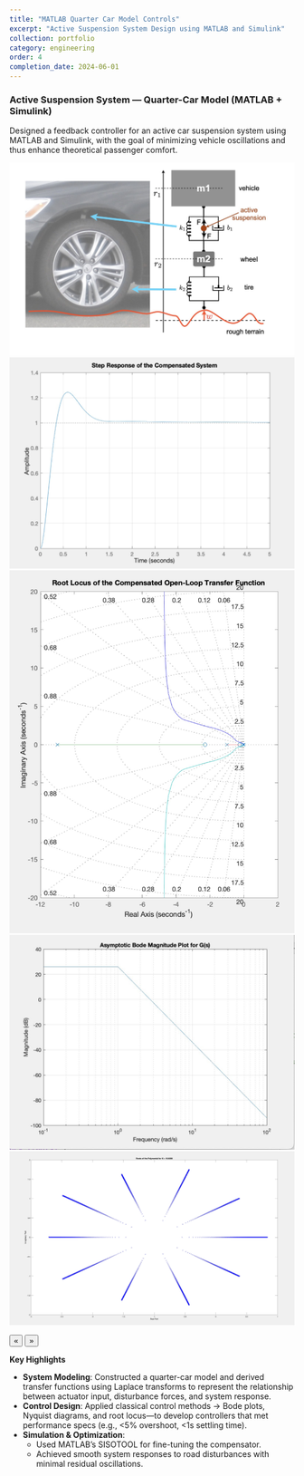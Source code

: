 ```yaml
---
title: "MATLAB Quarter Car Model Controls"
excerpt: "Active Suspension System Design using MATLAB and Simulink"
collection: portfolio
category: engineering
order: 4
completion_date: 2024-06-01
---
```


### Active Suspension System — Quarter-Car Model (MATLAB + Simulink)

Designed a feedback controller for an active car suspension system using MATLAB and Simulink, with the goal of minimizing vehicle oscillations and thus enhance theoretical passenger comfort.

<div class="glider-contain">
  <div class="glider">
    <img src="/images/control0.jpg" alt="Rover 2" class="content-image" />
    <img src="/images/control1.jpg" alt="Rover 2 course" class="content-image" />
    <img src="/images/control2.jpg" alt="Rover wiring" class="content-image" />
    <img src="/images/control3.jpg" alt="Rover wiring" class="content-image" />
    <img src="/images/control4.jpg" alt="Rover wiring" class="content-image" />
  </div>

  <button aria-label="Previous" class="glider-prev">«</button>
  <button aria-label="Next" class="glider-next">»</button>
  <div role="tablist" class="dots"></div>
</div>

**Key Highlights**

- **System Modeling**: Constructed a quarter-car model and derived transfer functions using Laplace transforms to represent the relationship between actuator input, disturbance forces, and system response.
- **Control Design**: Applied classical control methods -> Bode plots, Nyquist diagrams, and root locus—to develop controllers that met performance specs (e.g., <5% overshoot, <1s settling time).
- **Simulation & Optimization**:
  - Used MATLAB’s SISOTOOL for fine-tuning the compensator.
  - Achieved smooth system responses to road disturbances with minimal residual oscillations.

<script>
  window.addEventListener('load', function(){
    new Glider(document.querySelector('.glider'), {
      slidesToShow: 1,
      dots: '.dots',
      draggable: true,
      arrows: {
        prev: '.glider-prev',
        next: '.glider-next'
      }
    });
  });
</script>
